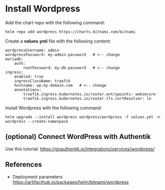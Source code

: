 # Install Wordpress

Add the chart repo with the following command:
```
helm repo add wordpress https://charts.bitnami.com/bitnami
```

Create a **values.yml** file with the following content:
```
wordpressUsername: admin
wordpressPassword: my-admin-password   # <-- change
mariadb:
    auth:
        rootPassword: my-db-password   # <-- change
ingress:
    enabled: true
    ingressClassName: traefik
    hostname: wp.my-domain.com   # <-- change
    annotations:
        traefik.ingress.kubernetes.io/router.entrypoints: websecure
        traefik.ingress.kubernetes.io/router.tls.certResolver: le
```

Install Wordpress with the following command:
```
helm upgrade --install wordpress wordpress/wordpress -f values.yml -n wordpress --create-namespace
```


## (optional) Connect WordPress with Authentik

Use this tutorial: https://goauthentik.io/integrations/services/wordpress/


## References
* Deployment parameters https://artifacthub.io/packages/helm/bitnami/wordpress
